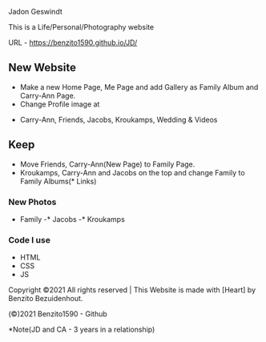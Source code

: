 Jadon Geswindt

This is a Life/Personal/Photography website

URL - https://benzito1590.github.io/JD/

## New Website
- Make a  new Home Page, Me Page and add Gallery as Family Album and Carry-Ann Page.
- Change Profile image at 
* Carry-Ann, Friends, Jacobs, Kroukamps, Wedding & Videos

## Keep
- Move Friends, Carry-Ann(New Page) to Family Page.
- Kroukamps, Carry-Ann and Jacobs on the top and change Family to Family Albums(* Links)

### New Photos
* Family
   -* Jacobs
   -* Kroukamps

### Code I use
- HTML
- CSS
- JS

 
Copyright ©2021 All rights reserved | This Website is made with [Heart] by Benzito Bezuidenhout.

(©)2021 Benzito1590 - Github

*Note(JD and CA - 3 years in a relationship)
